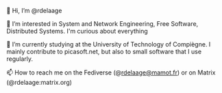 👋 Hi, I’m @rdelaage

👀 I’m interested in System and Network Engineering, Free Software, Distributed Systems. I'm curious about everything

🌱 I’m currently studying at the University of Technology of Compiègne. I mainly contribute to picasoft.net, but also to small software that I use regularly.

📫 How to reach me on the Fediverse (@rdelaage@mamot.fr) or on Matrix (@rdelaage:matrix.org)
